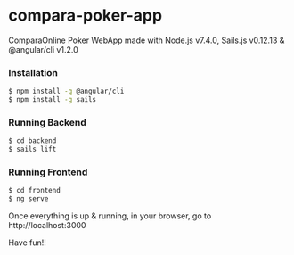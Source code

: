 # compara-poker-app
ComparaOnline Poker WebApp made with Node.js v7.4.0, Sails.js v0.12.13 & @angular/cli v1.2.0

### Installation

```sh
$ npm install -g @angular/cli
$ npm install -g sails
```

### Running Backend

```sh
$ cd backend
$ sails lift
```

### Running Frontend

```sh
$ cd frontend
$ ng serve
```

Once everything is up & running, in your browser, go to http://localhost:3000

Have fun!!
